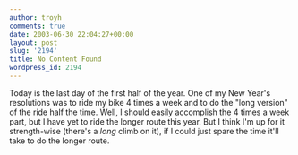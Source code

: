 ```yaml
---
author: troyh
comments: true
date: 2003-06-30 22:04:27+00:00
layout: post
slug: '2194'
title: No Content Found
wordpress_id: 2194
---
```


Today is the last day of the first half of the year. One of my New Year's resolutions was to ride my bike 4 times a week and to do the "long version" of the ride half the time. Well, I should easily accomplish the 4 times a week part, but I have yet to ride the longer route this year. But I think I'm up for it strength-wise (there's a _long_ climb on it), if I could just spare the time it'll take to do the longer route.
